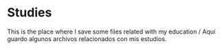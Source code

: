 # Studies
This is the place where I save some files related with my education / Aquí guardo algunos archivos relacionados con mis estudios.
